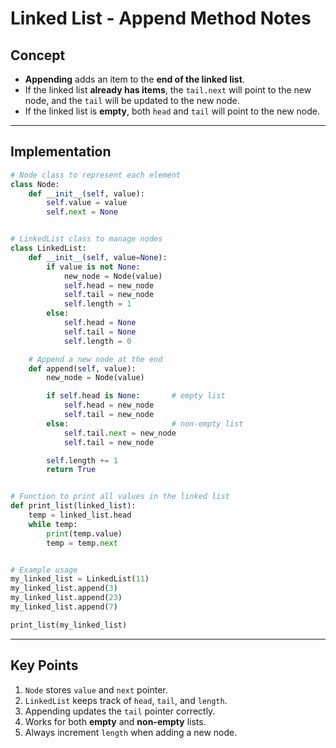 # Linked List - Append Method Notes

## Concept

- **Appending** adds an item to the **end of the linked list**.
- If the linked list **already has items**, the `tail.next` will point to the new node, and the `tail` will be updated to the new node.
- If the linked list is **empty**, both `head` and `tail` will point to the new node.

---

## Implementation

```python
# Node class to represent each element
class Node:
    def __init__(self, value):
        self.value = value
        self.next = None


# LinkedList class to manage nodes
class LinkedList:
    def __init__(self, value=None):
        if value is not None:
            new_node = Node(value)
            self.head = new_node
            self.tail = new_node
            self.length = 1
        else:
            self.head = None
            self.tail = None
            self.length = 0

    # Append a new node at the end
    def append(self, value):
        new_node = Node(value)

        if self.head is None:       # empty list
            self.head = new_node
            self.tail = new_node
        else:                       # non-empty list
            self.tail.next = new_node
            self.tail = new_node

        self.length += 1
        return True


# Function to print all values in the linked list
def print_list(linked_list):
    temp = linked_list.head
    while temp:
        print(temp.value)
        temp = temp.next


# Example usage
my_linked_list = LinkedList(11)
my_linked_list.append(3)
my_linked_list.append(23)
my_linked_list.append(7)

print_list(my_linked_list)
```

---

## Key Points

1. `Node` stores `value` and `next` pointer.
2. `LinkedList` keeps track of `head`, `tail`, and `length`.
3. Appending updates the `tail` pointer correctly.
4. Works for both **empty** and **non-empty** lists.
5. Always increment `length` when adding a new node.
